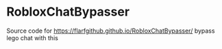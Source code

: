 # RobloxChatBypasser
Source code for https://flarfgithub.github.io/RobloxChatBypasser/ bypass lego chat with this
